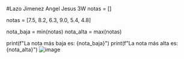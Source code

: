 #Lazo Jimenez Angel Jesus 3W
notas = []

notas = [7.5, 8.2, 6.3, 9.0, 5.4, 4.8]

nota_baja = min(notas)
nota_alta = max(notas)

print(f"La nota más baja es: {nota_baja}")
print(f"La nota más alta es: {nota_alta}")
![image](https://github.com/user-attachments/assets/df4fab1b-ce6c-44aa-a799-197b140363e2)
